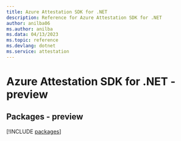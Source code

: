 ```yaml
---
title: Azure Attestation SDK for .NET
description: Reference for Azure Attestation SDK for .NET
author: anilba06
ms.author: anilba
ms.data: 04/13/2023
ms.topic: reference
ms.devlang: dotnet
ms.service: attestation
---
```

# Azure Attestation SDK for .NET - preview
## Packages - preview
[!INCLUDE [packages](attestation-index.md)]